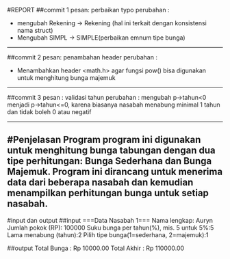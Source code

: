 #REPORT
##commit 1
pesan: perbaikan typo
perubahan :
- mengubah Rekening -> Rekening (hal ini terkait dengan konsistensi nama struct)
- Mengubah SIMPL -> SIMPLE(perbaikan emnum tipe bunga)

-----------------------------------------------------------------------------------------------

##commit 2
pesan: penambahan header
perubahan : 
- Menambahkan header <math.h> agar fungsi pow() bisa digunakan untuk menghitung bunga majemuk
-----------------------------------------------------------------------------------------------
##commit 3
pesan : validasi tahun
perubahan : mengubah p->tahun<0 menjadi p->tahun<=0, karena biasanya nasabah menabung minimal 1 tahun dan tidak boleh 0 atau negatif

-----------------------------------------------------------------------------------------------
#Penjelasan Program
program ini digunakan untuk menghitung bunga tabungan dengan dua tipe perhitungan: Bunga Sederhana dan Bunga Majemuk. Program ini dirancang untuk menerima data dari beberapa nasabah dan kemudian menampilkan perhitungan bunga untuk setiap nasabah.
-----------------------------------------------------------------------------------------------
#input dan output
##input
===Data Nasabah 1===
Nama lengkap: Auryn
Jumlah pokok (RP): 100000
Suku bunga per tahun(%), mis. 5 untuk 5%:5
Lama menabung (tahun):2
Pilih tipe bunga(1=sederhana, 2=majemuk):1

##output
Total Bunga : Rp 10000.00
Total Akhir : Rp 110000.00